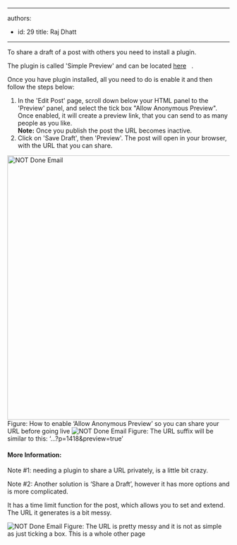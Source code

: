

---
authors:
  - id: 29
    title: Raj Dhatt
---




<span class='intro'> <p>To share a draft of a post with others you need to install a plugin.</p>
<p>The plugin is called 'Simple Preview' and can be located <a href="http&#58;//gabriel.nagmay.com/2009/10/simple-preview/" target="_blank">here</a> <img title="You are now leaving SSW" src="/_LAYOUTS/15/Images/SSW/external.gif" alt="" /> <img title="You are now leaving SSW" src="/_LAYOUTS/15/Images/SSW/external.gif" alt="" /> <img title="You are now leaving SSW" src="/_LAYOUTS/15/Images/SSW/external.gif" alt="" />.
</p> </span>

<p>Once you have plugin installed, all you need to do is enable it and then follow the steps below&#58;</p>
<ol>
<li>In the 'Edit Post' page, scroll down below your HTML panel to the 'Preview' panel, and select the tick box &quot;Allow Anonymous Preview&quot;.<br>
Once enabled, it will create a preview link, that you can send to as many people as you like. <br>
<strong>Note&#58;</strong> Once you publish the post the URL becomes inactive.</li>
<li>Click on 'Save Draft', then 'Preview'. The post will open in your browser, with the URL that you can share.</li>
</ol>
<img class="ms-rteCustom-ImageArea" alt="NOT Done Email" src="/WebSites/RulesToBetterWordPress/PublishingImages/wp-allow-anonymous-preview.jpg" style="width&#58;600px;" />
<span class="ms-rteCustom-FigureNormal">Figure&#58; How to enable ‘Allow Anonymous Preview’ so you can share your URL before going live</span>

<img class="ms-rteCustom-ImageArea" alt="NOT Done Email" src="/WebSites/RulesToBetterWordPress/PublishingImages/wp-preview-url.jpg" />
<span class="ms-rteCustom-FigureNormal">Figure&#58; The URL suffix will be similar to this&#58; ‘…?p=1418&amp;preview=true’</span>

<h4>More Information&#58;</h4>
<p>Note #1&#58; needing a plugin to share a URL privately, is a little bit crazy.</p>
<p>Note #2&#58; Another solution is ‘Share a Draft’, however it has more options and is more complicated.</p>
<p>It has a time limit function for the post, which allows you to set and extend. The URL it generates is a bit messy.</p>

<img class="ms-rteCustom-ImageArea" alt="NOT Done Email" src="/WebSites/RulesToBetterWordPress/PublishingImages/wp-share-draft-screenshot.jpg" />
<span class="ms-rteCustom-FigureNormal">Figure&#58; The URL is pretty messy and it is not as simple as just ticking a box. This is a whole other page</span>



